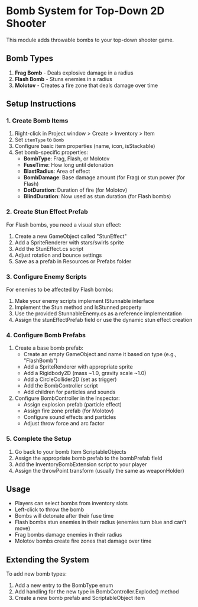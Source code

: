 # Bomb System for Top-Down 2D Shooter

This module adds throwable bombs to your top-down shooter game.

## Bomb Types

1. **Frag Bomb** - Deals explosive damage in a radius
2. **Flash Bomb** - Stuns enemies in a radius
3. **Molotov** - Creates a fire zone that deals damage over time

## Setup Instructions

### 1. Create Bomb Items

1. Right-click in Project window > Create > Inventory > Item
2. Set `itemType` to `Bomb`
3. Configure basic item properties (name, icon, isStackable)
4. Set bomb-specific properties:
   - **BombType**: Frag, Flash, or Molotov
   - **FuseTime**: How long until detonation
   - **BlastRadius**: Area of effect
   - **BombDamage**: Base damage amount (for Frag) or stun power (for Flash)
   - **DotDuration**: Duration of fire (for Molotov)
   - **BlindDuration**: Now used as stun duration (for Flash bombs)

### 2. Create Stun Effect Prefab

For Flash bombs, you need a visual stun effect:

1. Create a new GameObject called "StunEffect"
2. Add a SpriteRenderer with stars/swirls sprite
3. Add the StunEffect.cs script
4. Adjust rotation and bounce settings
5. Save as a prefab in Resources or Prefabs folder

### 3. Configure Enemy Scripts

For enemies to be affected by Flash bombs:

1. Make your enemy scripts implement IStunnable interface
2. Implement the Stun method and IsStunned property
3. Use the provided StunnableEnemy.cs as a reference implementation
4. Assign the stunEffectPrefab field or use the dynamic stun effect creation

### 4. Configure Bomb Prefabs

1. Create a base bomb prefab:
   - Create an empty GameObject and name it based on type (e.g., "FlashBomb")
   - Add a SpriteRenderer with appropriate sprite
   - Add a Rigidbody2D (mass ~1.0, gravity scale ~1.0)
   - Add a CircleCollider2D (set as trigger)
   - Add the BombController script
   - Add children for particles and sounds
2. Configure BombController in the Inspector:
   - Assign explosion prefab (particle effect)
   - Assign fire zone prefab (for Molotov)
   - Configure sound effects and particles
   - Adjust throw force and arc factor

### 5. Complete the Setup

1. Go back to your bomb Item ScriptableObjects 
2. Assign the appropriate bomb prefab to the bombPrefab field
3. Add the InventoryBombExtension script to your player
4. Assign the throwPoint transform (usually the same as weaponHolder)

## Usage

- Players can select bombs from inventory slots
- Left-click to throw the bomb
- Bombs will detonate after their fuse time
- Flash bombs stun enemies in their radius (enemies turn blue and can't move)
- Frag bombs damage enemies in their radius
- Molotov bombs create fire zones that damage over time

## Extending the System

To add new bomb types:
1. Add a new entry to the BombType enum
2. Add handling for the new type in BombController.Explode() method
3. Create a new bomb prefab and ScriptableObject item 